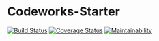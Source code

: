 Codeworks-Starter
=================

[![Build Status](https://travis-ci.org/jakeoverall/codeworks-starter.svg?branch=master)](https://travis-ci.org/jakeoverall/codeworks-starter) [![Coverage Status](https://coveralls.io/repos/github/jakeoverall/codeworks-starter/badge.svg?branch=master)](https://coveralls.io/github/jakeoverall/codeworks-starter?branch=master) [![Maintainability](https://api.codeclimate.com/v1/badges/ec13e6cb1c312a4c8a1d/maintainability)](https://codeclimate.com/github/jakeoverall/codeworks-starter/maintainability)